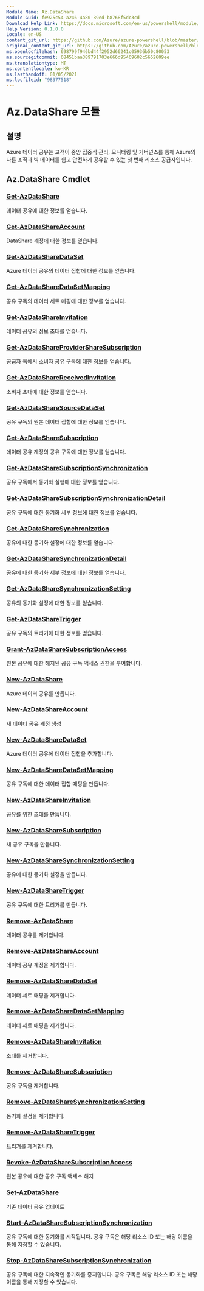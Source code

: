```yaml
---
Module Name: Az.DataShare
Module Guid: fe925c54-a246-4a80-89ed-b8768f5dc3cd
Download Help Link: https://docs.microsoft.com/en-us/powershell/module/az.datashare
Help Version: 0.1.0.0
Locale: en-US
content_git_url: https://github.com/Azure/azure-powershell/blob/master/src/DataShare/DataShare/help/Az.DataShare.md
original_content_git_url: https://github.com/Azure/azure-powershell/blob/master/src/DataShare/DataShare/help/Az.DataShare.md
ms.openlocfilehash: 698799f946bd44f2952d66241c05936b50c80053
ms.sourcegitcommit: 68451baa389791703e666d95469602c5652609ee
ms.translationtype: MT
ms.contentlocale: ko-KR
ms.lasthandoff: 01/05/2021
ms.locfileid: "98377518"
---
```

# Az.DataShare 모듈
## 설명
Azure 데이터 공유는 고객이 중앙 집중식 관리, 모니터링 및 거버넌스를 통해 Azure의 다른 조직과 빅 데이터를 쉽고 안전하게 공유할 수 있는 첫 번째 리소스 공급자입니다.

## Az.DataShare Cmdlet
### [Get-AzDataShare](Get-AzDataShare.md)
데이터 공유에 대한 정보를 얻습니다.

### [Get-AzDataShareAccount](Get-AzDataShareAccount.md)
DataShare 계정에 대한 정보를 얻습니다.

### [Get-AzDataShareDataSet](Get-AzDataShareDataSet.md)
Azure 데이터 공유의 데이터 집합에 대한 정보를 얻습니다.

### [Get-AzDataShareDataSetMapping](Get-AzDataShareDataSetMapping.md)
공유 구독의 데이터 세트 매핑에 대한 정보를 얻습니다.

### [Get-AzDataShareInvitation](Get-AzDataShareInvitation.md)
데이터 공유의 정보 초대를 얻습니다.

### [Get-AzDataShareProviderShareSubscription](Get-AzDataShareProviderShareSubscription.md)
공급자 쪽에서 소비자 공유 구독에 대한 정보를 얻습니다.

### [Get-AzDataShareReceivedInvitation](Get-AzDataShareReceivedInvitation.md)
소비자 초대에 대한 정보를 얻습니다.

### [Get-AzDataShareSourceDataSet](Get-AzDataShareSourceDataSet.md)
공유 구독의 원본 데이터 집합에 대한 정보를 얻습니다.

### [Get-AzDataShareSubscription](Get-AzDataShareSubscription.md)
데이터 공유 계정의 공유 구독에 대한 정보를 얻습니다.

### [Get-AzDataShareSubscriptionSynchronization](Get-AzDataShareSubscriptionSynchronization.md)
공유 구독에서 동기화 실행에 대한 정보를 얻습니다.

### [Get-AzDataShareSubscriptionSynchronizationDetail](Get-AzDataShareSubscriptionSynchronizationDetail.md)
공유 구독에 대한 동기화 세부 정보에 대한 정보를 얻습니다.

### [Get-AzDataShareSynchronization](Get-AzDataShareSynchronization.md)
공유에 대한 동기화 설정에 대한 정보를 얻습니다.

### [Get-AzDataShareSynchronizationDetail](Get-AzDataShareSynchronizationDetail.md)
공유에 대한 동기화 세부 정보에 대한 정보를 얻습니다.

### [Get-AzDataShareSynchronizationSetting](Get-AzDataShareSynchronizationSetting.md)
공유의 동기화 설정에 대한 정보를 얻습니다.

### [Get-AzDataShareTrigger](Get-AzDataShareTrigger.md)
공유 구독의 트리거에 대한 정보를 얻습니다.

### [Grant-AzDataShareSubscriptionAccess](Grant-AzDataShareSubscriptionAccess.md)
원본 공유에 대한 해지된 공유 구독 액세스 권한을 부여합니다.

### [New-AzDataShare](New-AzDataShare.md)
Azure 데이터 공유를 만듭니다.

### [New-AzDataShareAccount](New-AzDataShareAccount.md)
새 데이터 공유 계정 생성

### [New-AzDataShareDataSet](New-AzDataShareDataSet.md)
Azure 데이터 공유에 데이터 집합을 추가합니다.

### [New-AzDataShareDataSetMapping](New-AzDataShareDataSetMapping.md)
공유 구독에 대한 데이터 집합 매핑을 만듭니다.

### [New-AzDataShareInvitation](New-AzDataShareInvitation.md)
공유를 위한 초대를 만듭니다.

### [New-AzDataShareSubscription](New-AzDataShareSubscription.md)
새 공유 구독을 만듭니다.

### [New-AzDataShareSynchronizationSetting](New-AzDataShareSynchronizationSetting.md)
공유에 대한 동기화 설정을 만듭니다.

### [New-AzDataShareTrigger](New-AzDataShareTrigger.md)
공유 구독에 대한 트리거를 만듭니다.

### [Remove-AzDataShare](Remove-AzDataShare.md)
데이터 공유를 제거합니다.

### [Remove-AzDataShareAccount](Remove-AzDataShareAccount.md)
데이터 공유 계정을 제거합니다.

### [Remove-AzDataShareDataSet](Remove-AzDataShareDataSet.md)
데이터 세트 매핑을 제거합니다.

### [Remove-AzDataShareDataSetMapping](Remove-AzDataShareDataSetMapping.md)
데이터 세트 매핑을 제거합니다.

### [Remove-AzDataShareInvitation](Remove-AzDataShareInvitation.md)
초대를 제거합니다.

### [Remove-AzDataShareSubscription](Remove-AzDataShareSubscription.md)
공유 구독을 제거합니다.

### [Remove-AzDataShareSynchronizationSetting](Remove-AzDataShareSynchronizationSetting.md)
동기화 설정을 제거합니다.

### [Remove-AzDataShareTrigger](Remove-AzDataShareTrigger.md)
트리거를 제거합니다.

### [Revoke-AzDataShareSubscriptionAccess](Revoke-AzDataShareSubscriptionAccess.md)
원본 공유에 대한 공유 구독 액세스 해지

### [Set-AzDataShare](Set-AzDataShare.md)
기존 데이터 공유 업데이트

### [Start-AzDataShareSubscriptionSynchronization](Start-AzDataShareSubscriptionSynchronization.md)
공유 구독에 대한 동기화를 시작됩니다. 공유 구독은 해당 리소스 ID 또는 해당 이름을 통해 지정할 수 있습니다.

### [Stop-AzDataShareSubscriptionSynchronization](Stop-AzDataShareSubscriptionSynchronization.md)
공유 구독에 대한 지속적인 동기화를 중지합니다. 공유 구독은 해당 리소스 ID 또는 해당 이름을 통해 지정할 수 있습니다.

